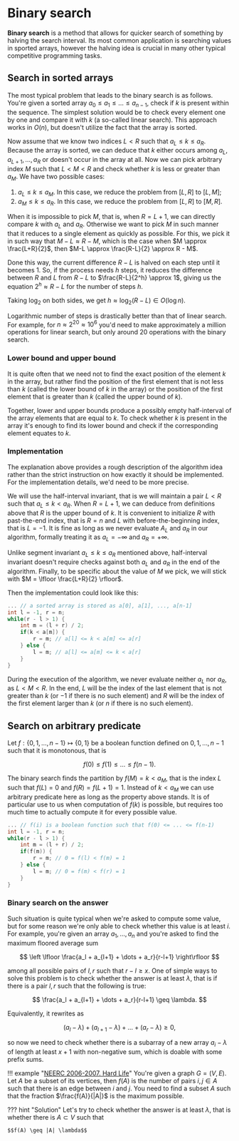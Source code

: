 <!--?title Binary search -->
# Binary search

**Binary search** is a method that allows for quicker search of something by halving the search interval. Its most common application is searching values in sported arrays, however the halving idea is crucial in many other typical competitive programming tasks.

## Search in sorted arrays

The most typical problem that leads to the binary search is as follows. You're given a sorted array $a_0 \leq a_1 \leq \dots \leq a_{n-1}$, check if $k$ is present within the sequence. The simplest solution would be to check every element one by one and compare it with $k$ (a so-called linear search). This approach works in $O(n)$, but doesn't utilize the fact that the array is sorted.

Now assume that we know two indices $L < R$ such that $a_L \leq k \leq a_R$. Because the array is sorted, we can deduce that $k$ either occurs among $a_L, a_{L+1}, \dots, a_R$ or doesn't occur in the array at all. Now we can pick arbitrary index $M$ such that $L < M < R$ and check whether $k$ is less or greater than $a_M$. We have two possible cases:

1. $a_L \leq k \leq a_M$. In this case, we reduce the problem from $[L, R]$ to $[L, M]$;
1. $a_M \leq k \leq a_R$. In this case, we reduce the problem from $[L, R]$ to $[M, R]$.

When it is impossible to pick  $M$, that is, when $R = L + 1$, we can directly compare $k$ with $a_L$ and $a_R$. Otherwise we want to pick $M$ in such manner that it reduces to a single element as quickly as possible. For this, we pick it in such way that $M - L \approx R - M$, which is the case when $M \approx \frac{L+R}{2}$, then $M-L \approx \frac{R-L}{2} \approx R - M$.

Done this way, the current difference $R-L$ is halved on each step until it becomes $1$. So, if the process needs $h$ steps, it reduces the difference between $R$ and $L$ from $R-L$ to $\frac{R-L}{2^h} \approx 1$, giving us the equation $2^h \approx R-L$ for the number of steps $h$.

Taking $\log_2$ on both sides, we get $h \approx \log_2(R-L) \in O(\log n)$.

Logarithmic number of steps is drastically better than that of linear search. For example, for $n \approx 2^{20} \approx 10^6$ you'd need to make approximately a million operations for linear search, but only around $20$ operations with the binary search.

### Lower bound and upper bound

It is quite often that we need not to find the exact position of the element $k$ in the array, but rather find the position of the first element that is not less than $k$ (called the lower bound of $k$ in the array) or the position of the first element that is greater than $k$ (called the upper bound of $k$).

Together, lower and upper bounds produce a possibly empty half-interval of the array elements that are equal to $k$. To check whether $k$ is present in the array it's enough to find its lower bound and check if the corresponding element equates to $k$.

### Implementation

The explanation above provides a rough description of the algorithm idea rather than the strict instruction on how exactly it should be implemented. For the implementation details, we'd need to be more precise.

We will use the half-interval invariant, that is we will maintain a pair $L < R$ such that $a_L \leq k < a_R$. When $R = L+1$, we can deduce from definitions above that $R$ is the upper bound of $k$. It is convenient to initialize $R$ with past-the-end index, that is $R=n$ and $L$ with before-the-beginning index, that is $L=-1$. It is fine as long as we never evaluate $A_L$ and $a_R$ in our algorithm, formally treating it as $a_L = -\infty$ and $a_R = +\infty$.

Unlike segment invariant $a_L \leq k \leq a_R$ mentioned above, half-interval invariant doesn't require checks against both $a_L$ and $a_R$ in the end of the algorithm. Finally, to be specific about the value of $M$ we pick, we will stick with $M = \lfloor \frac{L+R}{2} \rfloor$.

Then the implementation could look like this:

```cpp
... // a sorted array is stored as a[0], a[1], ..., a[n-1]
int l = -1, r = n;
while(r - l > 1) {
    int m = (l + r) / 2;
    if(k < a[m]) {
        r = m; // a[l] <= k < a[m] <= a[r]
    } else {
        l = m; // a[l] <= a[m] <= k < a[r]
    }
}
```

During the execution of the algorithm, we never evaluate neither $a_L$ nor $a_R$, as $L < M < R$. In the end, $L$ will be the index of the last element that is not greater than $k$ (or $-1$ if there is no such element) and $R$ will be the index of the first element larger than $k$ (or $n$ if there is no such element).

## Search on arbitrary predicate

Let $f : \{0,1,\dots, n-1\} \mapsto \{0, 1\}$ be a boolean function defined on $0,1,\dots,n-1$ such that it is monotonous, that is

$$
f(0) \leq f(1) \leq \dots \leq f(n-1).
$$

The binary search finds the partition by $f(M) = k < a_M$, that is the index $L$ such that $f(L) = 0$ and $f(R)=f(L+1)=1$. Instead of $k < a_M$ we can use arbitrary predicate here as long as the property above stands. It is of particular use to us when computation of $f(k)$ is possible, but requires too much time to actually compute it for every possible value.

```cpp
... // f(i) is a boolean function such that f(0) <= ... <= f(n-1)
int l = -1, r = n;
while(r - l > 1) {
    int m = (l + r) / 2;
    if(f(m)) {
        r = m; // 0 = f(l) < f(m) = 1
    } else {
        l = m; // 0 = f(m) < f(r) = 1
    }
}
```

### Binary search on the answer

Such situation is quite typical when we're asked to compute some value, but for some reason we're only able to check whether this value is at least $i$. For example, you're given an array $a_1,\dots,a_n$ and you're asked to find the maximum floored average sum

$$
\left \lfloor \frac{a_l + a_{l+1} + \dots + a_r}{r-l+1} \right\rfloor
$$

among all possible pairs of $l,r$ such that $r-l \geq x$. One of simple ways to solve this problem is to check whether the answer is at least $\lambda$, that is if there is a pair $l, r$ such that the following is true:

$$
\frac{a_l + a_{l+1} + \dots + a_r}{r-l+1} \geq \lambda.
$$

Equivalently, it rewrites as

$$
(a_l - \lambda) + (a_{l+1} - \lambda) + \dots + (a_r - \lambda) \geq 0,
$$

so now we need to check whether there is a subarray of a new array $a_i - \lambda$ of length at least $x+1$ with non-negative sum, which is doable with some prefix sums.

!!! example "[NEERC 2006-2007. Hard Life](https://codeforces.com/gym/100532/problem/H)"
    You're given a graph $G = (V, E)$. Let $A$ be a subset of its vertices, then $f(A)$ is the number of pairs $i, j \in A$ such that there is an edge between $i$ and $j$. You need to find a subset $A$ such that the fraction $\frac{f(A)}{|A|}$ is the maximum possible.

??? hint "Solution"
    Let's try to check whether the answer is at least $\lambda$, that is whether there is $A \subset V$ such that

    $$f(A) \geq |A| \lambda$$